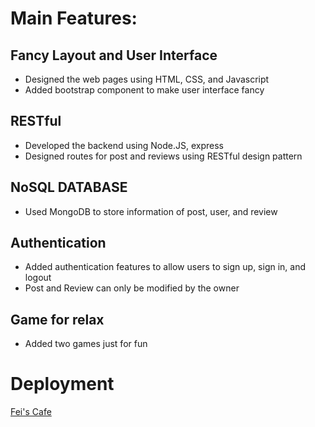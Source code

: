 # Main Features:

## Fancy Layout and User Interface
* Designed the web pages using HTML, CSS, and Javascript
* Added bootstrap component to make user interface fancy

## RESTful
* Developed the backend using Node.JS, express
* Designed routes for post and reviews using RESTful design pattern

## NoSQL DATABASE
* Used MongoDB to store information of post, user, and review

## Authentication
* Added authentication features to allow users to sign up, sign in, and logout
* Post and Review can only be modified by the owner

## Game for relax
* Added two games just for fun

# Deployment
[Fei's Cafe](https://feiscafe.herokuapp.com/)




